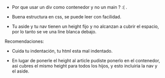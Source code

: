- Por que usar un div como contenedor y no un main ? :( .

- Buena estructura en css, se puede leer con facilidad.

- Tu aside y tu nav tienen un height fijo y no alcanzan a cubrir el espacio, por lo tanto se ve una line blanca debajo.

Recomendaciones:

- Cuida tu indentación, tu html esta mal indentado.

- En lugar de ponerle el height al article pudiste ponerlo en el contenedor, asi cubres el mismo height para todos los hijos, y esto incluiria la nav y el aside.
